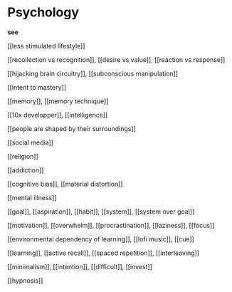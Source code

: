 # Psychology

**see**

[[less stimulated lifestyle]]

[[recollection vs recognition]], [[desire vs value]], [[reaction vs response]]

[[hijacking brain circuitry]], [[subconscious manipulation]]

[[intent to mastery]]

[[memory]], [[memory technique]]

[[10x developper]], [[intelligence]]

[[people are shaped by their surroundings]]

[[social media]]

[[religion]]

[[addiction]]

[[cognitive bias]], [[material distortion]]

[[mental illness]]

[[goal]], [[aspiration]], [[habit]], [[system]], [[system over goal]]

[[motivation]], [[overwhelm]], [[procrastination]], [[laziness]], [[focus]]

[[environmental dependency of learning]], [[lofi music]], [[cue]]

[[learning]], [[active recall]], [[spaced repetition]], [[interleaving]]

[[minimalism]], [[intention]], [[difficult]], [[invest]]

[[hypnosis]]

